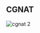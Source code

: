 ## CGNAT


![cgnat 2](https://github.com/user-attachments/assets/212a6926-f34b-4979-85bd-3a00004910d2)
